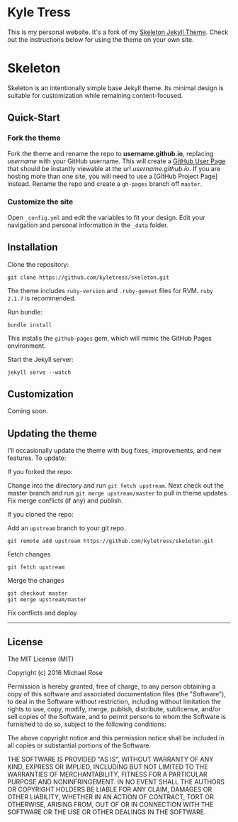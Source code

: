 # Kyle Tress

This is my personal website. It's a fork of my [Skeleton Jekyll Theme](https://github.com/kyletress/skeleton). Check out the instructions below for using the theme on your own site.

# Skeleton

Skeleton is an intentionally simple base Jekyll theme. Its minimal design is suitable for customization while remaining content-focused.

## Quick-Start

### Fork the theme
Fork the theme and rename the repo to **username.github.io**, replacing *username* with your GitHub username. This will create a [GitHub User Page](https://help.github.com/categories/github-pages-basics/) that should be instantly viewable at the url *username.github.io*. If you are hosting more than one site, you will need to use a [GitHub Project Page] instead. Rename the repo and create a `gh-pages` branch off `master`. 

### Customize the site
Open `_config.yml` and edit the variables to fit your design. Edit your navigation and personal information in the `_data` folder.

## Installation

Clone the repository:

~~~
git clone https://github.com/kyletress/skeleton.git
~~~

The theme includes `ruby-version` and `.ruby-gemset` files for RVM. `ruby 2.1.7` is recommended.

Run bundle:

~~~
bundle install
~~~

This installs the `github-pages` gem, which will mimic the GitHub Pages environment.

Start the Jekyll server:

~~~
jekyll serve --watch
~~~

## Customization

Coming soon.

## Updating the theme
I'll occasionally update the theme with bug fixes, improvements, and new features. To update:

If you forked the repo:

Change into the directory and run `git fetch upstream`. Next check out the master branch and run `git merge upstream/master` to pull in theme updates. Fix merge conflicts (if any) and publish.

If you cloned the repo:

Add an `upstream` branch to your git repo.
~~~
git remote add upstream https://github.com/kyletress/skeleton.git
~~~
Fetch changes
~~~
git fetch upstream
~~~
Merge the changes
~~~
git checkout master
git merge upstream/master
~~~
Fix conflicts and deploy

---

## License

The MIT License (MIT)

Copyright (c) 2016 Michael Rose

Permission is hereby granted, free of charge, to any person obtaining a copy
of this software and associated documentation files (the "Software"), to deal
in the Software without restriction, including without limitation the rights
to use, copy, modify, merge, publish, distribute, sublicense, and/or sell
copies of the Software, and to permit persons to whom the Software is
furnished to do so, subject to the following conditions:

The above copyright notice and this permission notice shall be included in all
copies or substantial portions of the Software.

THE SOFTWARE IS PROVIDED "AS IS", WITHOUT WARRANTY OF ANY KIND, EXPRESS OR
IMPLIED, INCLUDING BUT NOT LIMITED TO THE WARRANTIES OF MERCHANTABILITY,
FITNESS FOR A PARTICULAR PURPOSE AND NONINFRINGEMENT. IN NO EVENT SHALL THE
AUTHORS OR COPYRIGHT HOLDERS BE LIABLE FOR ANY CLAIM, DAMAGES OR OTHER
LIABILITY, WHETHER IN AN ACTION OF CONTRACT, TORT OR OTHERWISE, ARISING FROM,
OUT OF OR IN CONNECTION WITH THE SOFTWARE OR THE USE OR OTHER DEALINGS IN THE
SOFTWARE.
